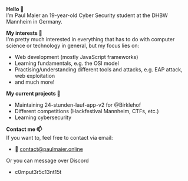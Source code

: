<b>Hello 👋</b><br>
I’m Paul Maier an 19-year-old Cyber Security student at the DHBW Mannheim in Germany.

<b>My interests 👀</b><br>
I'm pretty much interested in everything that has to do with computer science or technology in general, but my focus lies on:
- Web development (mostly JavaScript frameworks)
- Learning fundamentals, e.g. the OSI model
- Practising/understanding different tools and attacks, e.g. EAP attack, web exploitation
- and much more!

<b>My current projects 🌱</b><br>
- Maintaining 24-stunden-lauf-app-v2 for @Birklehof
- Different competitions (Hackfestival Mannheim, CTFs, etc.)
- Learning cybersecurity

<b>Contact me 📫</b><br>
If you want to, feel free to contact via email:
- 📧 contact@paulmaier.online

Or you can message over Discord
- c0mput3r5c13nt15t

